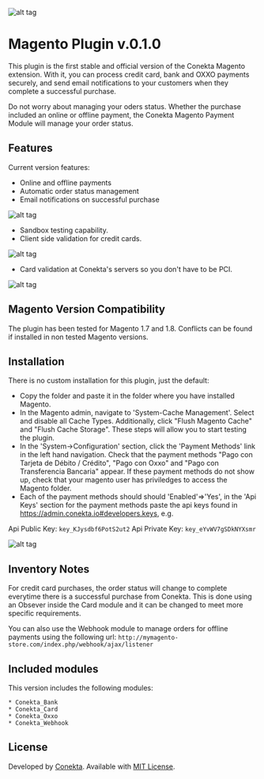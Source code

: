 ![alt tag](https://raw.github.com/conekta/conekta-magento/master/readme_files/cover.png)

Magento Plugin v.0.1.0
======================
This plugin is the first stable and official version of the Conekta Magento extension. With it, you can process credit card, bank and OXXO payments securely, and send email notifications to your customers when they complete a successful purchase.

Do not worry about managing your oders status. Whether the purchase included an online or offline payment, the Conekta Magento Payment Module will manage your order status.

Features
--------
Current version features:

* Online and offline payments
* Automatic order status management
* Email notifications on successful purchase

![alt tag](https://raw.github.com/conekta/conekta-magento/master/readme_files/invoice.png)

* Sandbox testing capability.
* Client side validation for credit cards.

![alt tag](https://raw.github.com/conekta/conekta-magento/master/readme_files/validation.png)

* Card validation at Conekta's servers so you don't have to be PCI.

![alt tag](https://raw.github.com/conekta/conekta-magento/master/readme_files/server_validation_at_conekta.png)

Magento Version Compatibility
-----------------------------
The plugin has been tested for Magento 1.7 and 1.8. Conflicts can be found if installed in non tested Magento versions.

Installation
-----------

There is no custom installation for this plugin, just the default:

  * Copy the folder and paste it in the folder where you have installed Magento.
  * In the Magento admin, navigate to 'System-Cache Management'. Select and disable all Cache Types.  Additionally, click "Flush Magento Cache" and "Flush Cache Storage".  These steps will allow you to start testing the plugin.
  * In the 'System->Configuration' section, click the 'Payment Methods' link in the left hand navigation.  Check that the payment methods "Pago con Tarjeta de Débito / Crédito", "Pago con Oxxo" and "Pago con Transferencia Bancaria" appear. If these payment methods do not show up, check that your magento user has priviledges to access the Magento folder.
  * Each of the payment methods should should 'Enabled'=>'Yes', in the 'Api Keys' section for the payment methods paste the api keys found in https://admin.conekta.io#developers.keys, e.g.
    
Api Public Key: 
    `key_KJysdbf6PotS2ut2`
Api Private Key: 
    `key_eYvWV7gSDkNYXsmr`
    
![alt tag](https://raw.github.com/conekta/conekta-magento/master/readme_files/admin.png)

Inventory Notes
---------------

For credit card purchases, the order status will change to complete everytime there is a successful purchase from Conekta. This is done using an Obsever inside the Card module and it can be changed to meet more specific requirements. 

You can also use the Webhook module to manage orders for offline payments using the following url:
    `http://mymagento-store.com/index.php/webhook/ajax/listener`

Included modules
----------------
This version includes the following modules:

	* Conekta_Bank
 	* Conekta_Card
 	* Conekta_Oxxo
 	* Conekta_Webhook

License
-------
Developed by [Conekta](https://www.conekta.io). Available with [MIT License](LICENSE).
